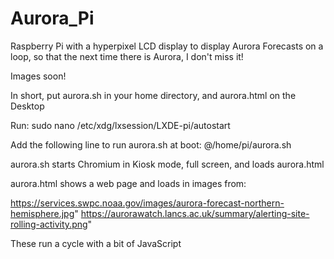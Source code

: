 # Aurora_Pi
Raspberry Pi with a hyperpixel LCD display to display Aurora Forecasts on a loop, so that the next time there is Aurora, I don't miss it!

Images soon!

In short, put aurora.sh in your home directory, and aurora.html on the Desktop

Run:
sudo nano /etc/xdg/lxsession/LXDE-pi/autostart

Add the following line to run aurora.sh at boot:
@/home/pi/aurora.sh

aurora.sh starts Chromium in Kiosk mode, full screen, and loads aurora.html

aurora.html shows a web page and loads in images from:

https://services.swpc.noaa.gov/images/aurora-forecast-northern-hemisphere.jpg"
https://aurorawatch.lancs.ac.uk/summary/alerting-site-rolling-activity.png" 

These run a cycle with a bit of JavaScript
